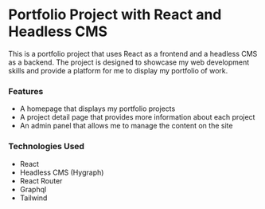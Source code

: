 # Portfolio Project with React and Headless CMS

This is a portfolio project that uses React as a frontend and a headless CMS as a backend. The project is designed to showcase my web development skills and provide a platform for me to display my portfolio of work.

### Features

- A homepage that displays my portfolio projects
- A project detail page that provides more information about each project
- An admin panel that allows me to manage the content on the site

### Technologies Used

- React
- Headless CMS (Hygraph)
- React Router
- Graphql
- Tailwind

